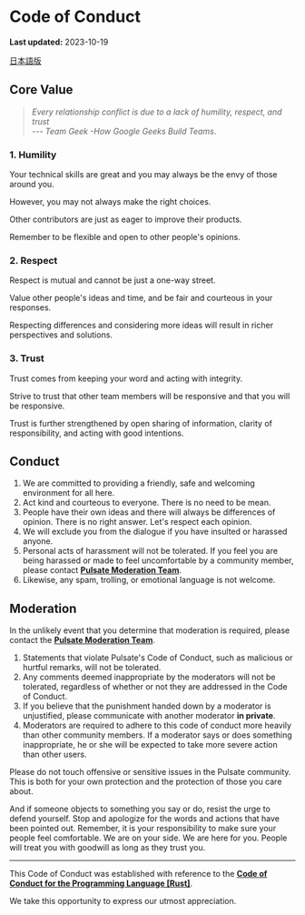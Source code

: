 # Code of Conduct

**Last updated:** 2023-10-19

[日本語版](./CODE_OF_CONDUCT_JA.md)

## Core Value

> *Every relationship conflict is due to a lack of humility, respect, and trust  
> --- Team Geek -How Google Geeks Build Teams*.

### 1. Humility

Your technical skills are great and you may always be the envy of those around you.

However, you may not always make the right choices.

Other contributors are just as eager to improve their products.

Remember to be flexible and open to other people's opinions.

### 2. Respect

Respect is mutual and cannot be just a one-way street.

Value other people's ideas and time, and be fair and courteous in your responses.

Respecting differences and considering more ideas will result in richer perspectives and solutions.

### 3. Trust

Trust comes from keeping your word and acting with integrity.

Strive to trust that other team members will be responsive and that you will be responsive.

Trust is further strengthened by open sharing of information, clarity of responsibility, and acting with good intentions.

## Conduct

1. We are committed to providing a friendly, safe and welcoming environment for all here.
2. Act kind and courteous to everyone. There is no need to be mean.
3. People have their own ideas and there will always be differences of opinion. There is no right answer. Let's respect each opinion.
4. We will exclude you from the dialogue if you have insulted or harassed anyone.
5. Personal acts of harassment will not be tolerated. If you feel you are being harassed or made to feel uncomfortable by a community member, please contact [**Pulsate Moderation Team**][mod-email].
6. Likewise, any spam, trolling, or emotional language is not welcome.

## Moderation

In the unlikely event that you determine that moderation is required, please contact the [**Pulsate Moderation Team**][mod-email].

1. Statements that violate Pulsate's Code of Conduct, such as malicious or hurtful remarks, will not be tolerated.
2. Any comments deemed inappropriate by the moderators will not be tolerated, regardless of whether or not they are addressed in the Code of Conduct.
3. If you believe that the punishment handed down by a moderator is unjustified, please communicate with another moderator **in private**.
4. Moderators are required to adhere to this code of conduct more heavily than other community members. If a moderator says or does something inappropriate, he or she will be expected to take more severe action than other users.

Please do not touch offensive or sensitive issues in the Pulsate community. This is both for your own protection and the protection of those you care about.

And if someone objects to something you say or do, resist the urge to defend yourself. Stop and apologize for the words and actions that have been pointed out. Remember, it is your responsibility to make sure your people feel comfortable. We are on your side. We are here for you. People will treat you with goodwill as long as they trust you.

----

This Code of Conduct was established with reference to the [**Code of Conduct for the Programming Language [Rust]**](https://www.rust-lang.org/ja/policies/code-of-conduct).

We take this opportunity to express our utmost appreciation.

[mod-email]: mailto:moderation@pulsate.dev
